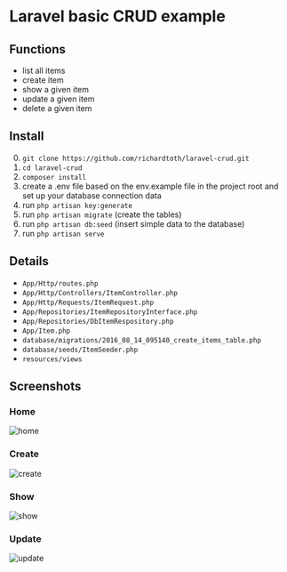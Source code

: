 # Laravel basic CRUD example

## Functions

+ list all items
+ create item
+ show a given item
+ update a given item
+ delete a given item

## Install
0. `git clone https://github.com/richardtoth/laravel-crud.git`
1. `cd laravel-crud`
2. `composer install`
3. create a .env file based on the env.example file in the project root and set up your database connection data
4. run `php artisan key:generate`
5. run `php artisan migrate` (create the tables)
6. run `php artisan db:seed` (insert simple data to the database)
7. run `php artisan serve`

## Details
+ `App/Http/routes.php`
+ `App/Http/Controllers/ItemController.php`
+ `App/Http/Requests/ItemRequest.php`
+ `App/Repositories/ItemRepositoryInterface.php`
+ `App/Repositories/DbItemRespository.php`
+ `App/Item.php`
+ `database/migrations/2016_08_14_095140_create_items_table.php`
+ `database/seeds/ItemSeeder.php`
+ `resources/views`

## Screenshots
### Home
![home](https://github.com/richardtoth/laravel-crud/blob/develop/screenshots/home.png "Home")
### Create
![create](https://github.com/richardtoth/laravel-crud/blob/develop/screenshots/create.png "Create")
### Show
![show](https://github.com/richardtoth/laravel-crud/blob/develop/screenshots/show.png "Show")
### Update
![update](https://github.com/richardtoth/laravel-crud/blob/develop/screenshots/update.png "Update")
